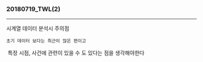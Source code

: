 ### 20180719_TWL(2)

__________________________

시계열 데이터 분석시 주의점

 	초기 데이터 보다는 최근이 많은 편이고 

​	특정 시점, 사건에 관련이 있을 수 도 있다는 점을 생각해야한다 